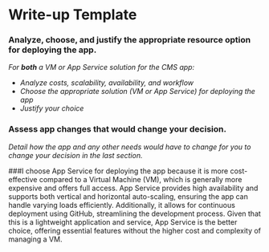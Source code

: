 # Write-up Template

### Analyze, choose, and justify the appropriate resource option for deploying the app.

*For **both** a VM or App Service solution for the CMS app:*
- *Analyze costs, scalability, availability, and workflow*
- *Choose the appropriate solution (VM or App Service) for deploying the app*
- *Justify your choice*

### Assess app changes that would change your decision.

*Detail how the app and any other needs would have to change for you to change your decision in the last section.*

###I choose App Service for deploying the app because it is more cost-effective compared to a Virtual Machine (VM), which is generally more expensive and offers full access. App Service provides high availability and supports both vertical and horizontal auto-scaling, ensuring the app can handle varying loads efficiently. Additionally, it allows for continuous deployment using GitHub, streamlining the development process. Given that this is a lightweight application and service, App Service is the better choice, offering essential features without the higher cost and complexity of managing a VM.
